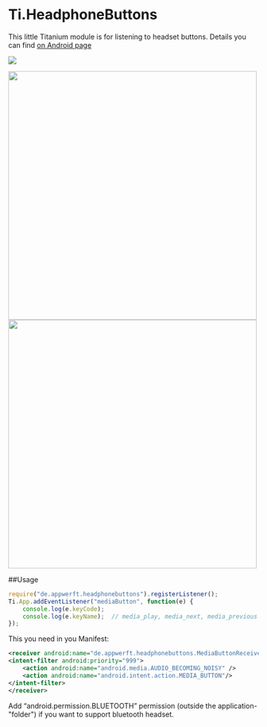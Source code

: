 Ti.HeadphoneButtons
=================

This little Titanium module is for listening to headset buttons. Details you can find [on Android page](https://source.android.com/devices/accessories/headset/specification.html)

![](https://source.android.com/devices/accessories/headset/images/headset-circuit2.png)

<img src="http://theinstructional.s3.amazonaws.com/earphones/original-earphones.jpg" width=500 />

<img src="http://i.imgur.com/iFZykem.jpg" width=500 />

##Usage

```javascript
require("de.appwerft.headphonebuttons").registerListener();
Ti.App.addEventListener("mediaButton", function(e) {
    console.log(e.keyCode);
    console.log(e.keyName);  // media_play, media_next, media_previous
});
```
This you need in you Manifest:
```xml
<receiver android:name="de.appwerft.headphonebuttons.MediaButtonReceiver" android:enabled="true" android:exported="true">
<intent-filter android:priority="999">
    <action android:name="android.media.AUDIO_BECOMING_NOISY" />
    <action android:name="android.intent.action.MEDIA_BUTTON"/>
</intent-filter>
</receiver>
```

Add “android.permission.BLUETOOTH” permission (outside the application-"folder") if you want to support bluetooth headset. 

